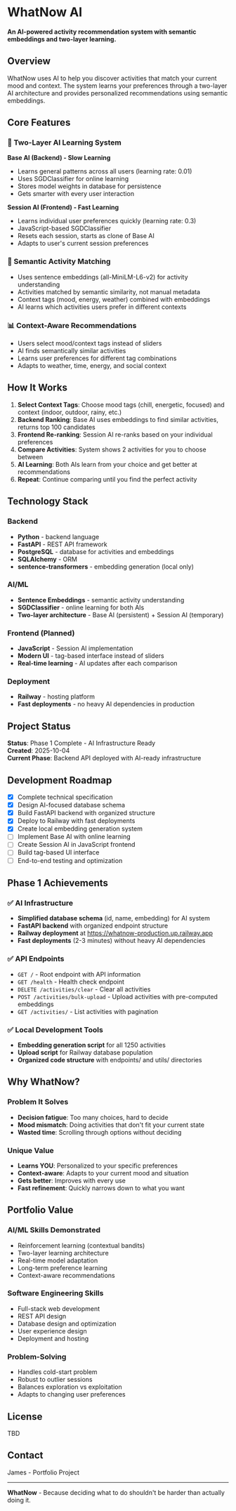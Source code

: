 # WhatNow AI

**An AI-powered activity recommendation system with semantic embeddings and two-layer learning.**

## Overview

WhatNow uses AI to help you discover activities that match your current mood and context. The system learns your preferences through a two-layer AI architecture and provides personalized recommendations using semantic embeddings.

## Core Features

### 🧠 Two-Layer AI Learning System

**Base AI (Backend) - Slow Learning**
- Learns general patterns across all users (learning rate: 0.01)
- Uses SGDClassifier for online learning
- Stores model weights in database for persistence
- Gets smarter with every user interaction

**Session AI (Frontend) - Fast Learning**
- Learns individual user preferences quickly (learning rate: 0.3)
- JavaScript-based SGDClassifier
- Resets each session, starts as clone of Base AI
- Adapts to user's current session preferences

### 🎯 Semantic Activity Matching
- Uses sentence embeddings (all-MiniLM-L6-v2) for activity understanding
- Activities matched by semantic similarity, not manual metadata
- Context tags (mood, energy, weather) combined with embeddings
- AI learns which activities users prefer in different contexts

### 📊 Context-Aware Recommendations
- Users select mood/context tags instead of sliders
- AI finds semantically similar activities
- Learns user preferences for different tag combinations
- Adapts to weather, time, energy, and social context

## How It Works

1. **Select Context Tags**: Choose mood tags (chill, energetic, focused) and context (indoor, outdoor, rainy, etc.)
2. **Backend Ranking**: Base AI uses embeddings to find similar activities, returns top 100 candidates
3. **Frontend Re-ranking**: Session AI re-ranks based on your individual preferences
4. **Compare Activities**: System shows 2 activities for you to choose between
5. **AI Learning**: Both AIs learn from your choice and get better at recommendations
6. **Repeat**: Continue comparing until you find the perfect activity

## Technology Stack

### Backend
- **Python** - backend language
- **FastAPI** - REST API framework
- **PostgreSQL** - database for activities and embeddings
- **SQLAlchemy** - ORM
- **sentence-transformers** - embedding generation (local only)

### AI/ML
- **Sentence Embeddings** - semantic activity understanding
- **SGDClassifier** - online learning for both AIs
- **Two-layer architecture** - Base AI (persistent) + Session AI (temporary)

### Frontend (Planned)
- **JavaScript** - Session AI implementation
- **Modern UI** - tag-based interface instead of sliders
- **Real-time learning** - AI updates after each comparison

### Deployment
- **Railway** - hosting platform
- **Fast deployments** - no heavy AI dependencies in production

## Project Status

**Status**: Phase 1 Complete - AI Infrastructure Ready  
**Created**: 2025-10-04  
**Current Phase**: Backend API deployed with AI-ready infrastructure

## Development Roadmap

- [x] Complete technical specification
- [x] Design AI-focused database schema
- [x] Build FastAPI backend with organized structure
- [x] Deploy to Railway with fast deployments
- [x] Create local embedding generation system
- [ ] Implement Base AI with online learning
- [ ] Create Session AI in JavaScript frontend
- [ ] Build tag-based UI interface
- [ ] End-to-end testing and optimization

## Phase 1 Achievements

### ✅ **AI Infrastructure**
- **Simplified database schema** (id, name, embedding) for AI system
- **FastAPI backend** with organized endpoint structure
- **Railway deployment** at https://whatnow-production.up.railway.app
- **Fast deployments** (2-3 minutes) without heavy AI dependencies

### ✅ **API Endpoints**
- `GET /` - Root endpoint with API information
- `GET /health` - Health check endpoint
- `DELETE /activities/clear` - Clear all activities
- `POST /activities/bulk-upload` - Upload activities with pre-computed embeddings
- `GET /activities/` - List activities with pagination

### ✅ **Local Development Tools**
- **Embedding generation script** for all 1250 activities
- **Upload script** for Railway database population
- **Organized code structure** with endpoints/ and utils/ directories

## Why WhatNow?

### Problem It Solves
- **Decision fatigue**: Too many choices, hard to decide
- **Mood mismatch**: Doing activities that don't fit your current state
- **Wasted time**: Scrolling through options without deciding

### Unique Value
- **Learns YOU**: Personalized to your specific preferences
- **Context-aware**: Adapts to your current mood and situation
- **Gets better**: Improves with every use
- **Fast refinement**: Quickly narrows down to what you want

## Portfolio Value

### AI/ML Skills Demonstrated
- Reinforcement learning (contextual bandits)
- Two-layer learning architecture
- Real-time model adaptation
- Long-term preference learning
- Context-aware recommendations

### Software Engineering Skills
- Full-stack web development
- REST API design
- Database design and optimization
- User experience design
- Deployment and hosting

### Problem-Solving
- Handles cold-start problem
- Robust to outlier sessions
- Balances exploration vs exploitation
- Adapts to changing user preferences

## License

TBD

## Contact

James - Portfolio Project

---

**WhatNow** - Because deciding what to do shouldn't be harder than actually doing it.

